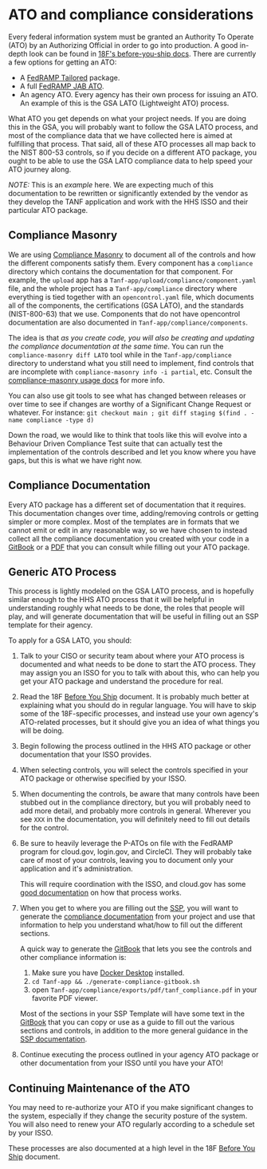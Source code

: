# ATO and compliance considerations

Every federal information system must be granted an Authority To Operate (ATO)
by an Authorizing Official in order to go into production.  A good in-depth
look can be found in [18F's before-you-ship docs](https://before-you-ship.18f.gov/ato/).  There
are currently a few options for getting an ATO:
* A [FedRAMP Tailored](https://tailored.fedramp.gov/) package.
* A full [FedRAMP JAB ATO](https://www.fedramp.gov/jab-authorization/).
* An agency ATO.  Every agency has their own process for issuing an ATO.
  An example of this is the GSA LATO (Lightweight ATO) process.

What ATO you get depends on what your project needs.  If you are doing this in
the GSA, you will probably want to follow the GSA LATO process, and most of the
compliance data that we have collected here is aimed at fulfilling that process.
That said, all of these ATO processes all map back to the NIST 800-53 controls,
so if you decide on a different ATO package, you ought to be able to use the
GSA LATO compliance data to help speed your ATO journey along.

*NOTE:*  This is an *example* here.  We are expecting
much of this documentation to be rewritten or significantly extended
by the vendor as they develop the TANF application and work with the HHS
ISSO and their particular ATO package.

## Compliance Masonry

We are using [Compliance Masonry](https://github.com/opencontrol/compliance-masonry) to
document all of the controls and how the different components satisfy them.  Every
component has a `compliance` directory which contains the documentation for that
component.  For example, the `upload` app has a
`Tanf-app/upload/compliance/component.yaml`
file, and the whole project has a `Tanf-app/compliance` directory
where everything is tied together with an `opencontrol.yaml` file, which
documents all of the components, the certifications (GSA LATO), and the
standards (NIST-800-63) that we use.  Components that do not have opencontrol
documentation are also documented in `Tanf-app/compliance/components`.

The idea is that *as you create code, you will also be creating and updating the
compliance documentation at the same time*.  You can run the `compliance-masonry diff LATO`
tool while in the `Tanf-app/compliance` directory to understand
what you still need to implement, find controls that are incomplete with
`compliance-masonry info -i partial`, etc.  Consult the 
[compliance-masonry usage docs](https://github.com/opencontrol/compliance-masonry/blob/main/docs/usage.md)
for more info.  

You can also use git tools to see what has changed between releases or
over time to see if changes are worthy of a Significant Change Request or
whatever.  For instance: `git checkout main ; git diff staging $(find . -name compliance -type d)`

Down the road, we would like to think that tools like this will evolve into
a Behaviour Driven Compliance Test suite that can actually test the implementation
of the controls described and let you know where you have gaps, but this is what
we have right now.

## Compliance Documentation

Every ATO package has a different set of documentation that it requires.  This
documentation changes over time, adding/removing controls or getting simpler or
more complex.  Most of the templates are in formats that we cannot emit or
edit in any reasonable way, so we have chosen to instead collect all the compliance
documentation you created with your code in a 
[GitBook](https://github.com/opencontrol/compliance-masonry/blob/master/docs/gitbook.md)
or a [PDF](https://github.com/opencontrol/compliance-masonry/blob/master/docs/gitbook.md#export-as-a-pdf)
that you can consult while filling out your ATO package.

## Generic ATO Process

This process is lightly modeled on the GSA LATO process, and is hopefully
similar enough to the HHS ATO process that it will be helpful in understanding
roughly what needs to be done, the roles that people will play,
and will generate documentation that will
be useful in filling out an SSP template for their agency.

To apply for a GSA LATO, you should:
1. Talk to your CISO or security team about where your ATO process is documented
   and what needs to be done to start the ATO process.  They may assign you an
   ISSO for you to talk with about this, who can help you get your ATO package
   and understand the procedure for real.
1. Read the 18F [Before You Ship](https://before-you-ship.18f.gov/ato/) document.
   It is probably much better at explaining what you should do in regular language.
   You will have to skip some of the 18F-specific processes,
   and instead use your own agency's ATO-related processes, but it should give you
   an idea of what things you will be doing.
1. Begin following the process outlined in the HHS ATO package or other documentation
   that your ISSO provides.
1. When selecting controls, you will select the controls specified in your
   ATO package or otherwise specified by your ISSO.
1. When documenting the controls, be aware that many controls have been stubbed
   out in the compliance directory, but you will probably need to add more
   detail, and probably more controls in general.  Wherever you see `XXX` in
   the documentation, you will definitely need to fill out details for the control.
1. Be sure to heavily leverage the P-ATOs on file with the FedRAMP program for cloud.gov,
   login.gov, and CircleCI.  They will probably take care of most of your controls,
   leaving you to document only your application and it's administration.

   This will require coordination with the ISSO, and cloud.gov has some
   [good documentation](https://cloud.gov/docs/compliance/ato-process/) on how
   that process works.
1. When you get to where you are filling out the [SSP](https://before-you-ship.18f.gov/ato/ssp/),
   you will want to generate the [compliance documentation](#compliance-documentation)
   from your project and use that information to help you understand what/how
   to fill out the different sections.

   A quick way to generate the [GitBook](https://github.com/opencontrol/compliance-masonry/blob/master/docs/gitbook.md)
   that lets you see the controls and other compliance information is:
   1. Make sure you have [Docker Desktop](https://www.docker.com/products/docker-desktop)
      installed.
   1. `cd Tanf-app && ./generate-compliance-gitbook.sh`
   1. open `Tanf-app/compliance/exports/pdf/tanf_compliance.pdf`
      in your favorite PDF viewer.

   Most of the sections in your SSP Template
   will have some text in the [GitBook](https://github.com/opencontrol/compliance-masonry/blob/master/docs/gitbook.md)
   that you can copy or use as a guide to fill out the various sections
   and controls, in addition to the more general guidance in the
   [SSP documentation](https://before-you-ship.18f.gov/ato/ssp/).
1. Continue executing the process outlined in your agency ATO package or other
   documentation from your ISSO until you have your ATO!

## Continuing Maintenance of the ATO

You may need to re-authorize your ATO if you make significant changes to
the system, especially if they change the security posture of the system.
You will also need to renew your ATO regularly according to a schedule
set by your ISSO.

These processes are also documented at a high level in the
18F [Before You Ship](https://before-you-ship.18f.gov/ato/) document.
